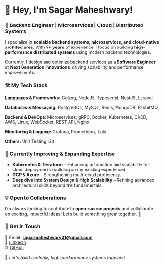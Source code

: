 # 👋 Hey, I'm Sagar Maheshwary!


### 🚀 Backend Engineer | Microservices | Cloud | Distributed Systems

I specialize in **scalable backend systems, microservices, and cloud-native architectures**. With **5+ years** of experience, I focus on building **high-performance distributed systems** using modern backend technologies.

Currently, I design and optimize backend services as a **Software Engineer** at **Next Generation Innovations**, driving scalability and performance improvements.


### 🛠 My Tech Stack

**Languages & Frameworks:** Golang, NodeJS, Typescript, NestJS, Laravel

**Databases & Messaging:** PostgreSQL, MySQL, Redis, MongoDB, RabbitMQ

**Backend & DevOps:** Microservices, gRPC, Docker, Kubernetes, CI/CD, AWS, Linux, WebSocket, REST API, Nginx

**Monitoring & Logging:** Grafana, Prometheus, Loki

**Others:** Unit Testing, Git


### 🌟 Currently Improving & Expanding Expertise
- **Kubernetes & Terraform** – Enhancing automation and scalability for cloud deployments (building on my existing experience).
- **GCP & Azure** – Strengthening multi-cloud proficiency.
- **Deep dive into System Design & High Scalability** – Refining advanced architectural skills beyond the fundamentals.


### 💡 Open to Collaborations
I’m always looking to contribute to **open-source projects** and collaborate on exciting, impactful ideas! Let’s build something great together. 🚀


### 📩 Get in Touch
📧 Email: **sagarmaheshwary31@gmail.com**  
🔗 [LinkedIn](https://www.linkedin.com/in/sagarmaheshwary/)  
🌐 [GitHub](https://github.com/SagarMaheshwary)

🚀 *Let's build scalable, high-performance systems together!*
